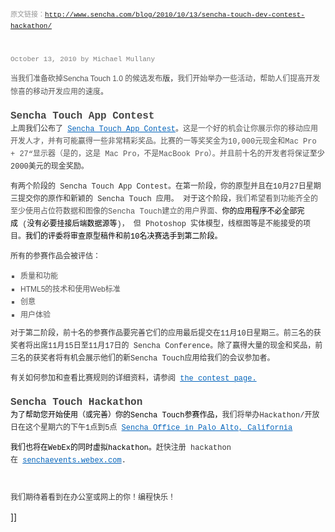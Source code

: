 <p style="margin-top: 0px; margin-right: 0px; margin-bottom: 5px; margin-left: 0px; color: #999999; display: block; font-family: 'Lucida Grande', Verdana, Arial, sans-serif; font-size: 11px; font-weight: normal; letter-spacing: 0px; line-height: 18px; padding: 0px;" class="meta"><span style="font-family: Courier;">原文链接：</span><a href="http://www.sencha.com/blog/2010/10/13/sencha-touch-dev-contest-hackathon/"><span style="font-family: Courier;">http://www.sencha.com/blog/2010/10/13/sencha-touch-dev-contest-hackathon/</span></a></p>
<p style="margin-top: 0px; margin-right: 0px; margin-bottom: 5px; margin-left: 0px; color: #999999; display: block; font-family: 'Lucida Grande', Verdana, Arial, sans-serif; font-size: 11px; font-weight: normal; letter-spacing: 0px; line-height: 18px; padding: 0px;" class="meta">&nbsp;</p>
<p style="font-family: Helvetica, Arial, Verdana, Geneva, sans-serif; color: #555555; font-size: 12px; line-height: 18px;"><span style="color: gray; font-size: 11px; font-weight: normal; margin-bottom: 5px; display: block; font-family: Courier;" class="date-header">October 13, 2010 by Michael Mullany</span></p>
<div style="padding: 0px; margin: 0px;" class="entry">
<p style="margin-top: 0px; margin-right: 0px; margin-bottom: 12px; margin-left: 0px; color: #333333; font-family: Helvetica, Arial, Verdana, Geneva, sans-serif; font-size: 12px; line-height: 20px; padding: 0px;"><span style="font-family: Courier;"><span style="color: #555555; font-family: Helvetica, Arial, Verdana, Geneva, sans-serif;">当我们准备砍掉Sencha Touch 1.0 的候选发布</span>版，</span><span style="color: #555555;">我们开始举办一些活动，帮助人们提高开发惊喜的移动开发应用的速度</span><span style="font-family: Courier;">。</span></p>
<h3 style="margin-top: 1.2em; margin-right: 0px; margin-bottom: 2px; margin-left: 0px; font-size: 16px; font-weight: 600; font-family: 'Helvetica Neue', Helvetica, Arial, sans-serif; text-rendering: optimizelegibility; color: #444444; letter-spacing: normal; line-height: 18px; padding: 0px;"><span style="font-family: Courier;">Sencha Touch App Contest</span></h3>
<p style="margin-top: 0px; margin-right: 0px; margin-bottom: 12px; margin-left: 0px; color: #333333; font-family: Helvetica, Arial, Verdana, Geneva, sans-serif; font-size: 12px; line-height: 20px; padding: 0px;"><span style="font-family: Courier;">上周我们公布了&nbsp;</span><a style="color: #0464bb; text-decoration: underline;" href="http://www.sencha.com/contest/"><span style="font-family: Courier;">Sencha Touch App Contest</span></a><span style="font-family: Courier;">。</span><span style="color: #555555; font-family: verdana, 'courier new';">这是一个好的机会让你展示你的移动应用开发人才，并有可能赢得一些非常精彩奖品。</span><span style="color: #555555; font-family: verdana, 'courier new';">比赛的一等奖奖金为10,000元现金和Mac 
Pro + 27“显示器（是的，这是 Mac Pro，不是MacBook Pro）。并且前十名的开发者将保证</span><span style="font-family: Courier;">至少2000美元的现金奖励。</span></p>
<p style="margin-top: 0px; margin-right: 0px; margin-bottom: 12px; margin-left: 0px; color: #333333; font-family: Helvetica, Arial, Verdana, Geneva, sans-serif; font-size: 12px; line-height: 20px; padding: 0px;"><span style="font-family: Courier;">有两个阶段的 Sencha Touch App Contest。在第一阶段，你的原型并且在10月27日星期三提交你的原作和新颖的 Sencha Touch 应用。 对于这个阶段，</span><span style="color: #555555; font-family: verdana, 'courier new';">我们希望看到功能齐全的至少</span><span style="color: #555555; font-family: verdana, 'courier new';">使用占位符数据和图像的Sencha Touch建立的</span><span style="color: #555555; font-family: verdana, 'courier new';">用户界面、</span><span style="color: #000000; font-family: verdana, 'courier new';">你的应用程序不必全部完成</span><span style="font-family: Courier;">&nbsp;(</span><span style="color: #000000; font-family: verdana, 'courier new';">没有必要挂接后端数据源等</span><span style="font-family: Courier;">)， 但 Photoshop 实体模型，线框图等是不能接受的项目。</span><span style="color: #000000; font-family: verdana, 'courier new';">我们的评委将审查原型稿件和前10名决赛选手到第二阶段。</span><span style="font-family: Courier;">&nbsp;</span></p>
<p style="margin-top: 0px; margin-right: 0px; margin-bottom: 12px; margin-left: 0px; color: #333333; font-family: Helvetica, Arial, Verdana, Geneva, sans-serif; font-size: 12px; line-height: 20px; padding: 0px;"><span style="font-family: Courier;">所有的参赛作品会被评估：</span></p>
<ul style="margin-top: 10px; margin-right: 16px; margin-bottom: 10px; margin-left: 16px; list-style-type: square; list-style-position: initial; list-style-image: url(http://www.sencha.com/assets/images/arrow-blue.gif); color: #555555; font-family: Helvetica, Arial, Verdana, Geneva, sans-serif; font-size: 12px; line-height: 20px; padding: 0px;">
<li style="margin-top: 2px; margin-right: 10px; margin-bottom: 2px; margin-left: 0px; line-height: 1.5em; padding: 0px;"><span style="font-family: Courier;">质量和功能</span></li>
<li style="margin-top: 2px; margin-right: 10px; margin-bottom: 2px; margin-left: 0px; line-height: 1.5em; padding: 0px;">HTML5的技术和使用Web标准</li>
<li style="margin-top: 2px; margin-right: 10px; margin-bottom: 2px; margin-left: 0px; line-height: 1.5em; padding: 0px;"><span style="font-family: Courier;">创意</span></li>
<li style="margin-top: 2px; margin-right: 10px; margin-bottom: 2px; margin-left: 0px; line-height: 1.5em; padding: 0px;"><span style="font-family: Courier;">用户体验</span></li>
</ul>
<p style="margin-top: 0px; margin-right: 0px; margin-bottom: 12px; margin-left: 0px; color: #333333; font-family: Helvetica, Arial, Verdana, Geneva, sans-serif; font-size: 12px; line-height: 20px; padding: 0px;"><span style="font-family: Courier;">对于第二阶段，前十名的参赛作品要完善它们的应用最后提交在11月10日星期三。前三名的获奖者将出席11月15日至11月17日的 Sencha Conference。除了赢得大量的现金和奖品，前三名的获奖者将有机会展示他们的新Sencha Touch应用给我们的会议参加者。</span></p>
<p style="margin-top: 0px; margin-right: 0px; margin-bottom: 12px; margin-left: 0px; color: #333333; font-family: Helvetica, Arial, Verdana, Geneva, sans-serif; font-size: 12px; line-height: 20px; padding: 0px;"><span style="font-family: Courier;">有关如何参加和查看比赛规则的详细资料，请参阅&nbsp;</span><a style="color: #0464bb; text-decoration: underline;" href="http://www.sencha.com/contest/"><span style="font-family: Courier;">the contest page.</span></a></p>
<h3 style="margin-top: 1.2em; margin-right: 0px; margin-bottom: 2px; margin-left: 0px; font-size: 16px; font-weight: 600; font-family: 'Helvetica Neue', Helvetica, Arial, sans-serif; text-rendering: optimizelegibility; color: #444444; letter-spacing: normal; line-height: 18px; padding: 0px;"><span style="font-family: Courier;">Sencha Touch Hackathon</span></h3>
<p style="margin-top: 0px; margin-right: 0px; margin-bottom: 12px; margin-left: 0px; color: #333333; font-family: Helvetica, Arial, Verdana, Geneva, sans-serif; font-size: 12px; line-height: 20px; padding: 0px;"><span style="font-family: Courier;"><span style="color: #000000; font-family: verdana, 'courier new';">为了帮助您开始使用（或完善）</span></span><span style="color: #000000; font-family: verdana, 'courier new';">你的</span><span style="font-family: Courier;"><span style="color: #000000; font-family: verdana, 'courier new';">Sencha Touch参赛作品，</span>我们将举办Hackathon/开放日在这个星期六的下午1点到5点<span style="font-family: Helvetica, Arial, Verdana, Geneva, sans-serif;"><span style="font-family: Courier;">&nbsp;</span><a style="color: #0464bb; text-decoration: underline;" target="_blank" href="http://maps.google.com/maps?f=q&amp;source=s_q&amp;hl=en&amp;geocode=&amp;q=525+University+Ave,+Palo+Alto,+CA+94301&amp;sll=37.448896,-122.159338&amp;sspn=0.008211,0.006899&amp;ie=UTF8&amp;hq=&amp;hnear=525+University+Ave,+Palo+Alto,+Santa+Clara,+California+94301&amp;t=h&amp;z=17&amp;iwloc=A"><span style="font-family: Courier;">Sencha Office in Palo Alto, California</span></a></span></span></p>
<p style="margin-top: 0px; margin-right: 0px; margin-bottom: 12px; margin-left: 0px; color: #333333; font-family: Helvetica, Arial, Verdana, Geneva, sans-serif; font-size: 12px; line-height: 20px; padding: 0px;"><span id="aeaoofnhgocdbnbeljkmbjdmhbcokfdb-mousedown" style="font-family: Courier;"><span style="color: #000000; font-family: verdana, 'courier new';">我们也将在WebEx的同时虚拟hackathon。</span>赶快注册 hackathon 在&nbsp;</span><a style="color: #0464bb; text-decoration: underline;" target="_blank" href="https://senchaevents.webex.com/senchaevents/onstage/g.php?t=a&amp;d=666144486"><span style="font-family: Courier;">senchaevents.webex.com</span></a><span style="font-family: Courier;">.</span></p>
<p style="margin-top: 0px; margin-right: 0px; margin-bottom: 12px; margin-left: 0px; padding: 0px;"><span style="font-family: Courier;" face="Courier">&nbsp;</span></p>
<p style="margin-top: 0px; margin-right: 0px; margin-bottom: 12px; margin-left: 0px; padding: 0px;"><span style="font-family: Courier;" face="Courier"><span style="color: #333333;" color="#333333"><span id="aeaoofnhgocdbnbeljkmbjdmhbcokfdb-mousedown" style="font-size: 12px; line-height: 20px;">我们期待着看到在办公室或网上的你！编程快乐！</span></span></span></p>

</div>]]